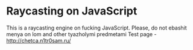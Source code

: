 # Raycasting on JavaScript
This is a raycasting engine on fucking JavaScript. 
Please, do not ebashit menya on lom and other tyazholymi predmetami
Test page - http://chetca.n1tr0sam.ru/
